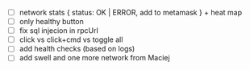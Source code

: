 - [ ] network stats { status: OK | ERROR, add to metamask } + heat map
- [ ] only healthy button
- [ ] fix sql injecion in rpcUrl
- [ ] click vs click+cmd vs toggle all
- [ ] add health checks (based on logs)
- [ ] add swell and one more network from Maciej
